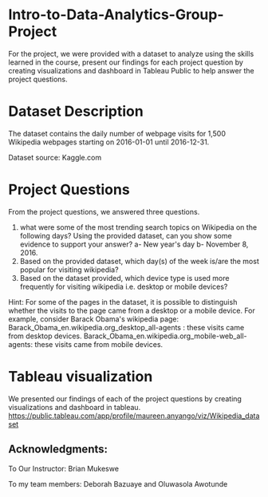 # Intro-to-Data-Analytics-Group-Project
For the project, we were provided with a dataset to analyze using the skills learned in the course, present our findings for each project question by creating visualizations and dashboard in Tableau Public to help answer the project questions.

# Dataset Description
The dataset contains the daily number of webpage visits for 1,500 Wikipedia webpages starting on 2016-01-01 until 2016-12-31.

Dataset source: Kaggle.com

# Project Questions
From the project questions, we answered three questions.
1. what were some of the most trending search topics on Wikipedia on the following days? Using the provided dataset, can you show some evidence to support your answer? a- New year's day b- November 8, 2016.
2. Based on the provided dataset, which day(s) of the week is/are the most popular for visiting wikipedia?
3. Based on the dataset provided, which device type is used more frequently for visiting wikipedia i.e. desktop or mobile devices?

Hint: For some of the pages in the dataset, it is possible to distinguish whether the visits to the page came from a desktop or a mobile device. For example, consider Barack Obama's wikipedia page:
Barack_Obama_en.wikipedia.org_desktop_all-agents : these visits came from desktop devices.
Barack_Obama_en.wikipedia.org_mobile-web_all-agents: these visits came from mobile devices.

# Tableau visualization
We presented our findings of each of the project questions by creating visualizations and dashboard in tableau.
https://public.tableau.com/app/profile/maureen.anyango/viz/Wikipedia_dataset

## Acknowledgments:
To Our Instructor: Brian Mukeswe

To my team members: Deborah Bazuaye and Oluwasola Awotunde
